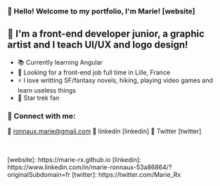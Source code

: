 ### 👋 Hello! Welcome to my portfolio, I'm Marie! [website]


## 💬 I'm a front-end developer junior, a graphic artist and I teach UI/UX and logo design!
- 📚 Currently learning Angular
- 📣 Looking for a front-end job full time in Lille, France
- ⚡️ I love writting SF/fantasy novels, hiking, playing video games and learn useless things
- 🖖 Star trek fan

### 📩 Connect with me:
🔗 ronnaux.marie@gmail.com
🔗 linkedin [linkedin]
🔗 Twitter [twitter]

<br />
<br />
[website]: https://marie-rx.github.io
[linkedin]: https://www.linkedin.com/in/marie-ronnaux-53a86864/?originalSubdomain=fr
[twitter]:  https://twitter.com/Marie_Rx


